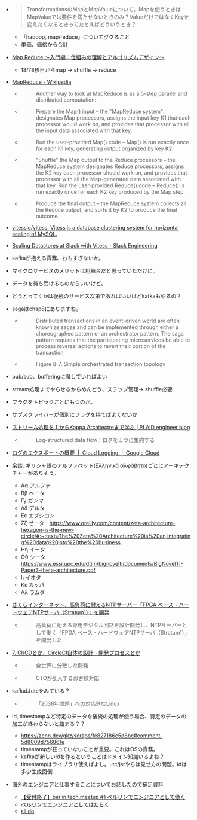 - > TransformationsのMapとMapValueについて。Mapを使うときはMapValueでは要件を満たせないときのみ？ValueだけではなくKeyを変えたくなるときってたとえばどういうとき？
  - 「hadoop, map/reduce」についてググること
  - 単価、価格から合計

- [Map Reduce 〜入門編：仕組みの理解とアルゴリズムデザイン〜](https://www.slideshare.net/doryokujin/map-reduce-8349406)
  - 18/78枚目からmap -> shuffle -> reduce

- [MapReduce - Wikipedia](https://en.wikipedia.org/wiki/MapReduce)
  - > Another way to look at MapReduce is as a 5-step parallel and distributed computation:
  - > Prepare the Map() input – the "MapReduce system" designates Map processors, assigns the input key K1 that each processor would work on, and provides that processor with all the input data associated with that key.
  - > Run the user-provided Map() code – Map() is run exactly once for each K1 key, generating output organized by key K2.
  - > "Shuffle" the Map output to the Reduce processors – the MapReduce system designates Reduce processors, assigns the K2 key each processor should work on, and provides that processor with all the Map-generated data associated with that key.
Run the user-provided Reduce() code – Reduce() is run exactly once for each K2 key produced by the Map step.
  - > Produce the final output – the MapReduce system collects all the Reduce output, and sorts it by K2 to produce the final outcome.

- [vitessio/vitess: Vitess is a database clustering system for horizontal scaling of MySQL.](https://github.com/vitessio/vitess)

- [Scaling Datastores at Slack with Vitess - Slack Engineering](https://slack.engineering/scaling-datastores-at-slack-with-vitess/)

- kafkaが抱える責務、おもすぎないか。
- マイクロサービスのメリットは粗結合だと思っていただけに。
- データを待ち受けるものならいいけど。
- どうとってくかは後続のサービス次第であればいいけどkafkaもやるの？
- sagaはchap8にありますね。
  - > Distributed transactions in an event-driven world are often known as sagas and can be implemented through either a choreographed pattern or an orchestrator pattern. The saga pattern requires that the participating microservices be able to process reversal actions to revert their portion of the transaction.
  - > Figure 8-7. Simple orchestrated transaction topology
- pub/sub、bufferingに徹していればよい
- stream処理までやらせるからめんどう、ステップ管理-> shuffle必要
- フラグをトピックごとにもつのか。
- サブスクライバーが個別にフラグを持てばよくないか

- [ストリーム処理を１からKappa Architectreまで学ぶ | PLAID engineer blog](https://tech.plaid.co.jp/realtime_stream_system/)
  - > Log-structured data flow：ログを１つに集約する

- [ログのエクスポートの概要  |  Cloud Logging  |  Google Cloud](https://cloud.google.com/logging/docs/export)

- 余談: ギリシャ語のアルファベット(Ελληνικό αλφάβητο)ごとにアーキテクチャーがありそう。
  - Αα    アルファ
  - Ββ    ベータ
  - Γγ    ガンマ
  - Δδ    デルタ
  - Εε    エプシロン
  - Ζζ    ゼータ　https://www.oreilly.com/content/zeta-architecture-hexagon-is-the-new-circle/#:~:text=The%20Zeta%20Architecture%20is%20an,integrating%20data%20into%20the%20business.
  - Ηη    イータ　
  - Θθ    シータ　https://www.essi.upc.edu/dtim/bignovelti/documents/BigNovelTI-Paper3-theta-architecture.pdf
  - Ιι    イオタ
  - Κκ    カッパ
  - Λλ    ラムダ

- [さくらインターネット、高負荷に耐えるNTPサーバー「FPGA ベース・ハードウェアNTPサーバ（Stratum1）」を開発](https://ascii.jp/elem/000/004/006/4006304/)
  - > 高負荷に耐える専用デジタル回路を設計開発し、NTPサーバーとして働く「FPGA ベース・ハードウェアNTPサーバ（Stratum1）」を開発した

- [7. CI/CDとか、CircleCI自体の設計・開発プロセスとか](https://fukabori.fm/episode/7)
  - > 全世界に分散した開発
  - > CTOが乱入するお客様対応

- kafkaはutcをみている？
  - >「2038年問題」への対応進むLinux

- id, timestampなど特定のデータを後続の処理が使う場合、特定のデータの加工が終わらないと詰まる？？
  - https://zenn.dev/gkz/scraps/fe827186c5d8bc#comment-5d8009d756861e
  - timestampが狂っていないことが重要。これはOSの責務。
  - kafkaが新しいidを作るということはドメイン知識いるよね？
  - timestampはライブラリ使えばよし。utc/jstやらは見せ方の問題。idは多少生成面倒

- 海外のエンジニアと仕事することについてお話したので補足資料
  - [【受付終了】berlin.tech.meetup #1 ベルリンでエンジニアとして働く](https://connpass.com/event/157899/)
  - [ベルリンでエンジニアとしてはたらく](https://drive.google.com/file/d/1807ZO9uobNCZfliyuL0hbzNMbtJVv1LX/view)
  - [sli.do](https://app.sli.do/event/khbkvsqc/live/questions)

